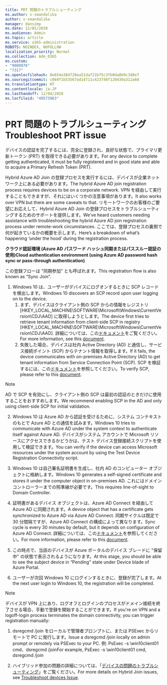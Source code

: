 ```yaml
---
title: PRT 問題のトラブルシューティング
ms.author: v-smandalika
author: v-smandalika
manager: dansimp
ms.date: 12/01/2020
ms.audience: Admin
ms.topic: article
ms.service: o365-administration
ROBOTS: NOINDEX, NOFOLLOW
localization_priority: Normal
ms.collection: Adm_O365
ms.custom:
- "9000076"
- "7317"
ms.openlocfilehash: 8e654a38d720aa51daf21bf5c3fb0da8b9c3d8e7
ms.sourcegitcommit: c069f1b53567ad14711c423740f120439a312a60
ms.translationtype: HT
ms.contentlocale: ja-JP
ms.lasthandoff: 12/04/2020
ms.locfileid: "49573963"
---
```

# <a name="troubleshoot-prt-issue"></a><span data-ttu-id="13306-102">PRT 問題のトラブルシューティング</span><span class="sxs-lookup"><span data-stu-id="13306-102">Troubleshoot PRT issue</span></span>

<span data-ttu-id="13306-103">デバイスの認証を完了するには、完全に登録され、良好な状態で、プライマリ更新トークン (PRT) を取得できる必要があります。</span><span class="sxs-lookup"><span data-stu-id="13306-103">For any device to complete getting authenticated, it must be fully registered and in good state and able to acquire a Primary Refresh Token (PRT).</span></span>

<span data-ttu-id="13306-104">Hybrid Azure AD Join の登録プロセスを実行するには、デバイスが企業ネットワーク上にある必要があります。</span><span class="sxs-lookup"><span data-stu-id="13306-104">The hybrid Azure AD join registration process requires devices to be on a corporate network.</span></span> <span data-ttu-id="13306-105">VPN を経由して実行することもできますが、それにはいくつかの注意事項があります。</span><span class="sxs-lookup"><span data-stu-id="13306-105">It also works over VPN but there are some caveats to that.</span></span> <span data-ttu-id="13306-106">リモートワークのお客様のご要望にお応えして、Hybrid Azure AD Join の登録プロセスをトラブルシューティングするためのサポートを提供します。</span><span class="sxs-lookup"><span data-stu-id="13306-106">We’ve heard customers needing assistance with troubleshooting the hybrid Azure AD join registration process under remote-work circumstances.</span></span> <span data-ttu-id="13306-107">ここでは、登録プロセスの裏側で何が起きているかの概要を示します。</span><span class="sxs-lookup"><span data-stu-id="13306-107">Here’s a breakdown of what’s happening ‘under the hood’ during the registration process.</span></span>

<span data-ttu-id="13306-108">**クラウド認証環境 (Azure AD パスワード ハッシュ同期またはパススルー認証の使用)**</span><span class="sxs-lookup"><span data-stu-id="13306-108">**Cloud authentication environment (using Azure AD password hash sync or pass-through authentication)**</span></span>

<span data-ttu-id="13306-109">この登録フローは "同期参加" とも呼ばれます。</span><span class="sxs-lookup"><span data-stu-id="13306-109">This registration flow is also known as “Sync Join”.</span></span>

1. <span data-ttu-id="13306-110">Windows 10 は、ユーザーがデバイスにログオンするときに SCP レコードを検出します。</span><span class="sxs-lookup"><span data-stu-id="13306-110">Windows 10 discovers an SCP record upon user logging on to the device.</span></span>
    1. <span data-ttu-id="13306-111">まず、デバイスはクライアント側の SCP からの情報をレジストリ [HKEY_LOCAL_MACHINE\SOFTWARE\Microsoft\Windows\CurrentVersion\CDJ\AAD] に取得しようとします。</span><span class="sxs-lookup"><span data-stu-id="13306-111">The device first tries to retrieve tenant information from client-side SCP in registry [HKEY_LOCAL_MACHINE\SOFTWARE\Microsoft\Windows\CurrentVersion\CDJ\AAD].</span></span> <span data-ttu-id="13306-112">詳細については、この[ドキュメント](https://docs.microsoft.com/azure/active-directory/devices/hybrid-azuread-join-control)をご覧ください。</span><span class="sxs-lookup"><span data-stu-id="13306-112">For more information, see this [document](https://docs.microsoft.com/azure/active-directory/devices/hybrid-azuread-join-control).</span></span>
    2. <span data-ttu-id="13306-113">失敗した場合、デバイスは社内 Active Directory (AD) と通信し、サービス接続ポイント (SCP) からテナント情報を取得します。</span><span class="sxs-lookup"><span data-stu-id="13306-113">If it fails, the device communicates with on-premises Active Directory (AD) to get tenant information from Service Connection Point (SCP).</span></span> <span data-ttu-id="13306-114">SCP を検証するには、この[ドキュメント](https://docs.microsoft.com/azure/active-directory/devices/hybrid-azuread-join-manual#configure-a-service-connection-point)を参照してください。</span><span class="sxs-lookup"><span data-stu-id="13306-114">To verify SCP, please refer to this [document](https://docs.microsoft.com/azure/active-directory/devices/hybrid-azuread-join-manual#configure-a-service-connection-point).</span></span> 

> [!NOTE]
> <span data-ttu-id="13306-115">AD で SCP を有効にし、クライアント側の SCP は最初の認証のときだけに使用することをおすすめします。</span><span class="sxs-lookup"><span data-stu-id="13306-115">We recommend enabling SCP in the AD and only using client-side SCP for initial validation.</span></span>

2. <span data-ttu-id="13306-116">Windows 10 は Azure AD から認証を受けるために、システム コンテキストのもとで Azure AD との通信を試みます。</span><span class="sxs-lookup"><span data-stu-id="13306-116">Windows 10 tries to communicate with Azure AD under the system context to authenticate itself against Azure AD.</span></span> <span data-ttu-id="13306-117">デバイスがシステム アカウントで Microsoft リソースにアクセスできるかどうかは、テスト デバイス登録接続スクリプトを使用して検証できます。</span><span class="sxs-lookup"><span data-stu-id="13306-117">You can verify if the device can access Microsoft resources under the system account by using the Test Device Registration Connectivity script.</span></span>

3. <span data-ttu-id="13306-118">Windows 10 は自己署名証明書を生成し、社内 AD のコンピューター オブジェクトに格納します。</span><span class="sxs-lookup"><span data-stu-id="13306-118">Windows 10 generates a self-signed certificate and stores it under the computer object in on-premises AD.</span></span> <span data-ttu-id="13306-119">これにはドメイン コントローラーまでの照準線が必要です。</span><span class="sxs-lookup"><span data-stu-id="13306-119">This requires line-of-sight to Domain Controller.</span></span>

4. <span data-ttu-id="13306-120">証明書があるデバイス オブジェクトは、Azure AD Connect を経由して Azure AD に同期されます。</span><span class="sxs-lookup"><span data-stu-id="13306-120">A device object that has a certificate gets synchronized to Azure AD via Azure AD Connect.</span></span> <span data-ttu-id="13306-121">同期サイクルは既定で 30 分間隔ですが、Azure AD Connect の構成によって異なります。</span><span class="sxs-lookup"><span data-stu-id="13306-121">Sync cycle is every 30 minutes by default, but it depends on configuration of Azure AD Connect.</span></span> <span data-ttu-id="13306-122">詳細については、この[ドキュメント](https://docs.microsoft.com/azure/active-directory/hybrid/how-to-connect-sync-configure-filtering#organizational-unitbased-filtering)を参照してください。</span><span class="sxs-lookup"><span data-stu-id="13306-122">For more information, please refer to this [document](https://docs.microsoft.com/azure/active-directory/hybrid/how-to-connect-sync-configure-filtering#organizational-unitbased-filtering).</span></span>

5. <span data-ttu-id="13306-123">この時点で、当該のデバイスが Azure ポータルのデバイス ブレードに "保留中" の状態で表示されるようになります。</span><span class="sxs-lookup"><span data-stu-id="13306-123">At this stage, you should be able to see the subject device in “Pending” state under Device blade of Azure Portal.</span></span>

6. <span data-ttu-id="13306-124">ユーザーが次回 Windows 10 にログインするときに、登録が完了します。</span><span class="sxs-lookup"><span data-stu-id="13306-124">At the next user login to Windows 10, the registration will be completed.</span></span> 

> [!NOTE]
> <span data-ttu-id="13306-125">デバイスが VPN 上にあり、ログオフとログインのプロセスがドメイン接続を終了させる場合、手動で登録を開始することができます。</span><span class="sxs-lookup"><span data-stu-id="13306-125">If you're on VPN and a logoff-login process terminates the domain connectivity, you can trigger registration manually:</span></span>
 1. <span data-ttu-id="13306-126">dsregcmd /join をローカルで管理者プロンプトに、または PSExec からリモートで PC に発行します。</span><span class="sxs-lookup"><span data-stu-id="13306-126">Issue a dsregcmd /join locally on admin prompt or remotely via PSExec to your PC.</span></span> <span data-ttu-id="13306-127">例: PsExec -s \\win10client01 cmd、dsregcmd /join</span><span class="sxs-lookup"><span data-stu-id="13306-127">For example, PsExec -s \\win10client01 cmd, dsregcmd /join</span></span>

 2. <span data-ttu-id="13306-128">ハイブリッド参加の問題の詳細については、「[デバイスの問題のトラブルシューティング](https://techcommunity.microsoft.com/t5/azure-active-directory-identity/azure-ad-mailbag-frequent-questions-about-using-device-based/ba-p/1257344)」をご覧ください。</span><span class="sxs-lookup"><span data-stu-id="13306-128">For more details on Hybrid Join issues, see [Troubleshoot devices Issue](https://techcommunity.microsoft.com/t5/azure-active-directory-identity/azure-ad-mailbag-frequent-questions-about-using-device-based/ba-p/1257344).</span></span>
